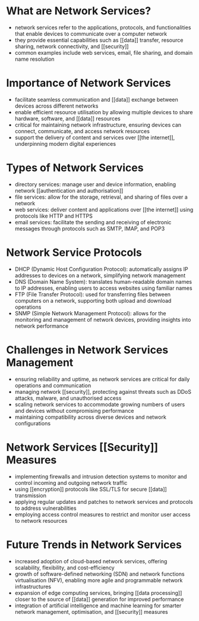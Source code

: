 # What are Network Services?
- network services refer to the applications, protocols, and functionalities that enable devices to communicate over a computer network
- they provide essential capabilities such as [[data]] transfer, resource sharing, network connectivity, and [[security]]
- common examples include web services, email, file sharing, and domain name resolution

# Importance of Network Services
- facilitate seamless communication and [[data]] exchange between devices across different networks
- enable efficient resource utilisation by allowing multiple devices to share hardware, software, and [[data]] resources
- critical for maintaining network infrastructure, ensuring devices can connect, communicate, and access network resources
- support the delivery of content and services over [[the internet]], underpinning modern digital experiences

# Types of Network Services
- directory services: manage user and device information, enabling network [[authentication and authorisation]]
- file services: allow for the storage, retrieval, and sharing of files over a network
- web services: deliver content and applications over [[the internet]] using protocols like HTTP and HTTPS
- email services: facilitate the sending and receiving of electronic messages through protocols such as SMTP, IMAP, and POP3

# Network Service Protocols
- DHCP (Dynamic Host Configuration Protocol): automatically assigns IP addresses to devices on a network, simplifying network management
- DNS (Domain Name System): translates human-readable domain names to IP addresses, enabling users to access websites using familiar names
- FTP (File Transfer Protocol): used for transferring files between computers on a network, supporting both upload and download operations
- SNMP (Simple Network Management Protocol): allows for the monitoring and management of network devices, providing insights into network performance

# Challenges in Network Services Management
- ensuring reliability and uptime, as network services are critical for daily operations and communication
- managing network [[security]], protecting against threats such as DDoS attacks, malware, and unauthorised access
- scaling network services to accommodate growing numbers of users and devices without compromising performance
- maintaining compatibility across diverse devices and network configurations

# Network Services [[Security]] Measures
- implementing firewalls and intrusion detection systems to monitor and control incoming and outgoing network traffic
- using [[encryption]] protocols like SSL/TLS for secure [[data]] transmission
- applying regular updates and patches to network services and protocols to address vulnerabilities
- employing access control measures to restrict and monitor user access to network resources

# Future Trends in Network Services
- increased adoption of cloud-based network services, offering scalability, flexibility, and cost-efficiency
- growth of software-defined networking (SDN) and network functions virtualisation (NFV), enabling more agile and programmable network infrastructures
- expansion of edge computing services, bringing [[data processing]] closer to the source of [[data]] generation for improved performance
- integration of artificial intelligence and machine learning for smarter network management, optimisation, and [[security]] measures